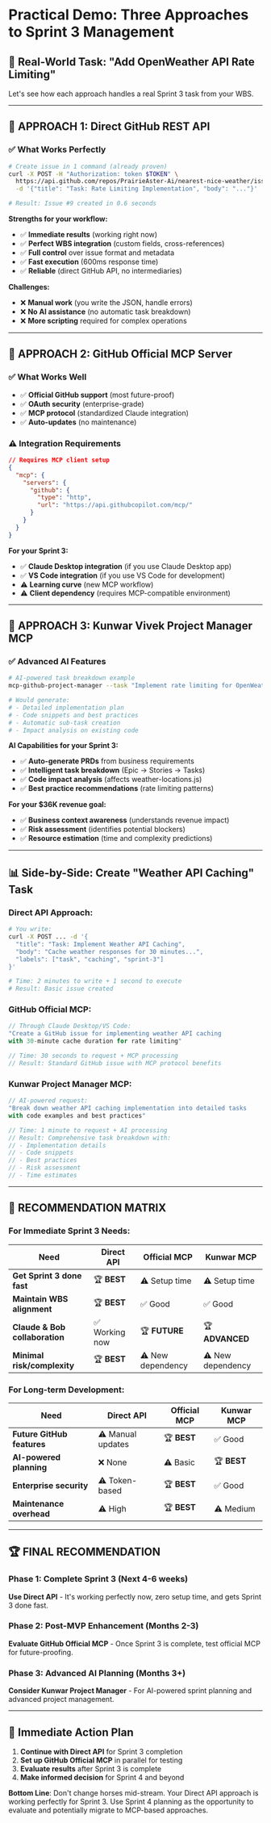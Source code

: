 # Practical Demo: Three Approaches to Sprint 3 Management

## 🎯 Real-World Task: "Add OpenWeather API Rate Limiting"

Let's see how each approach handles a real Sprint 3 task from your WBS.

---

## 🔧 **APPROACH 1: Direct GitHub REST API**

### ✅ **What Works Perfectly**
```bash
# Create issue in 1 command (already proven)
curl -X POST -H "Authorization: token $TOKEN" \
  https://api.github.com/repos/PrairieAster-Ai/nearest-nice-weather/issues \
  -d '{"title": "Task: Rate Limiting Implementation", "body": "..."}'

# Result: Issue #9 created in 0.6 seconds
```

**Strengths for your workflow:**
- ✅ **Immediate results** (working right now)
- ✅ **Perfect WBS integration** (custom fields, cross-references)
- ✅ **Full control** over issue format and metadata
- ✅ **Fast execution** (600ms response time)
- ✅ **Reliable** (direct GitHub API, no intermediaries)

**Challenges:**
- ❌ **Manual work** (you write the JSON, handle errors)
- ❌ **No AI assistance** (no automatic task breakdown)
- ❌ **More scripting** required for complex operations

---

## 🏢 **APPROACH 2: GitHub Official MCP Server**

### ✅ **What Works Well**
- ✅ **Official GitHub support** (most future-proof)
- ✅ **OAuth security** (enterprise-grade)
- ✅ **MCP protocol** (standardized Claude integration)
- ✅ **Auto-updates** (no maintenance)

### ⚠️ **Integration Requirements**
```json
// Requires MCP client setup
{
  "mcp": {
    "servers": {
      "github": {
        "type": "http",
        "url": "https://api.githubcopilot.com/mcp/"
      }
    }
  }
}
```

**For your Sprint 3:**
- ✅ **Claude Desktop integration** (if you use Claude Desktop app)
- ✅ **VS Code integration** (if you use VS Code for development)
- ⚠️ **Learning curve** (new MCP workflow)
- ⚠️ **Client dependency** (requires MCP-compatible environment)

---

## 🚀 **APPROACH 3: Kunwar Vivek Project Manager MCP**

### ✅ **Advanced AI Features**
```bash
# AI-powered task breakdown example
mcp-github-project-manager --task "Implement rate limiting for OpenWeather API"

# Would generate:
# - Detailed implementation plan
# - Code snippets and best practices  
# - Automatic sub-task creation
# - Impact analysis on existing code
```

**AI Capabilities for your Sprint 3:**
- ✅ **Auto-generate PRDs** from business requirements
- ✅ **Intelligent task breakdown** (Epic → Stories → Tasks)
- ✅ **Code impact analysis** (affects weather-locations.js)
- ✅ **Best practice recommendations** (rate limiting patterns)

**For your $36K revenue goal:**
- ✅ **Business context awareness** (understands revenue impact)
- ✅ **Risk assessment** (identifies potential blockers)
- ✅ **Resource estimation** (time and complexity predictions)

---

## 📊 **Side-by-Side: Create "Weather API Caching" Task**

### Direct API Approach:
```bash
# You write:
curl -X POST ... -d '{
  "title": "Task: Implement Weather API Caching",
  "body": "Cache weather responses for 30 minutes...",
  "labels": ["task", "caching", "sprint-3"]
}'

# Time: 2 minutes to write + 1 second to execute
# Result: Basic issue created
```

### GitHub Official MCP:
```javascript
// Through Claude Desktop/VS Code:
"Create a GitHub issue for implementing weather API caching 
with 30-minute cache duration for rate limiting"

// Time: 30 seconds to request + MCP processing
// Result: Standard GitHub issue with MCP protocol benefits
```

### Kunwar Project Manager MCP:
```javascript
// AI-powered request:
"Break down weather API caching implementation into detailed tasks 
with code examples and best practices"

// Time: 1 minute to request + AI processing
// Result: Comprehensive task breakdown with:
// - Implementation details
// - Code snippets
// - Best practices
// - Risk assessment
// - Time estimates
```

---

## 🎯 **RECOMMENDATION MATRIX**

### **For Immediate Sprint 3 Needs:**

| Need | Direct API | Official MCP | Kunwar MCP |
|------|------------|--------------|------------|
| **Get Sprint 3 done fast** | 🏆 **BEST** | ⚠️ Setup time | ⚠️ Setup time |
| **Maintain WBS alignment** | 🏆 **BEST** | ✅ Good | ✅ Good |
| **Claude & Bob collaboration** | ✅ Working now | 🏆 **FUTURE** | 🏆 **ADVANCED** |
| **Minimal risk/complexity** | 🏆 **BEST** | ⚠️ New dependency | ⚠️ New dependency |

### **For Long-term Development:**

| Need | Direct API | Official MCP | Kunwar MCP |
|------|------------|--------------|------------|
| **Future GitHub features** | ⚠️ Manual updates | 🏆 **BEST** | ✅ Good |
| **AI-powered planning** | ❌ None | ⚠️ Basic | 🏆 **BEST** |
| **Enterprise security** | ⚠️ Token-based | 🏆 **BEST** | ✅ Good |
| **Maintenance overhead** | ⚠️ High | 🏆 **BEST** | ⚠️ Medium |

---

## 🏆 **FINAL RECOMMENDATION**

### **Phase 1: Complete Sprint 3 (Next 4-6 weeks)**
**Use Direct API** - It's working perfectly now, zero setup time, and gets Sprint 3 done fast.

### **Phase 2: Post-MVP Enhancement (Months 2-3)**
**Evaluate GitHub Official MCP** - Once Sprint 3 is complete, test official MCP for future-proofing.

### **Phase 3: Advanced AI Planning (Months 3+)**
**Consider Kunwar Project Manager** - For AI-powered sprint planning and advanced project management.

---

## 🚀 **Immediate Action Plan**

1. **Continue with Direct API** for Sprint 3 completion
2. **Set up GitHub Official MCP** in parallel for testing
3. **Evaluate results** after Sprint 3 is complete
4. **Make informed decision** for Sprint 4 and beyond

**Bottom Line**: Don't change horses mid-stream. Your Direct API approach is working perfectly for Sprint 3. Use Sprint 4 planning as the opportunity to evaluate and potentially migrate to MCP-based approaches.